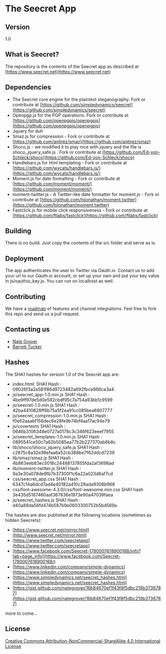 # The Seecret App
## Version
1.0 

## What is Seecret?
The repository is the contents of the Seecret app as described at [https://www.seecret.net](https://www.seecret.net)

## Dependencies
  - The Seecret core engine for the plaintext steganography.  Fork or contribute at [https://github.com/simpledynamics/seecret](https://github.com/simpledynamics/seecret)
  - Openpgp.js for the PGP operations.  Fork or contribute at [https://github.com/openpgpjs/openpgpjs](https://github.com/openpgpjs/openpgpjs)
  - Jquery for duh
  - Smaz.js  for compression - Fork or contribute at [https://github.com/antirez/smaz](https://github.com/antirez/smaz)
  - Shoco.js - we modified it to play nice with jquery and the file is shoco_jquery_safe.js . Fork or contribute at [https://github.com/Ed-von-Schleck/shoco](https://github.com/Ed-von-Schleck/shoco)
  - Handlebars.js for html templating - Fork or contribute at [https://github.com/wycats/handlebars.js/](https://github.com/wycats/handlebars.js/)
  - Moment.js for date formatting - Fork or contribute at [https://github.com/moment/moment/](https://github.com/moment/moment/)
  - moment-twitter.js - A Twitter-like date formatter for moment.js - Fork or contribute at [https://github.com/hijonathan/moment.twitter](https://github.com/hijonathan/moment.twitter)
  - Fastclick.js for mobile click responsiveness - Fork or contribute at [https://github.com/ftlabs/fastclick](https://github.com/ftlabs/fastclick)
  
## Building
There is no build.  Just copy the contents of the src folder and serve as is.  

## Deployment 
The app authenticates the user to Twitter via Oauth.io.  Contact us to add your url to our Oauth.io account, or set up your own and put your key value in 
js/oauthio_key.js.  You can run on localhost as well.

## Contributing
We have a [roadmap](https://github.com/simpledynamics/seecret_app/wiki) of features and channel integrations.  Feel free to fork this repo and send us a pull request.

## Contacting us
 - [Nate Grover](https://github.com/nategrover)
 - [Barrett Tucker](https://github.com/barretttucker)

## Hashes
The SHA1 hashes for version 1.0 of the Seecret app are:

- index.html:  SHA1 Hash : 09026f3a2a581f86d9723482a692fbce866ca3a4
- js/seecret_app-1.0.min.js  SHA1 Hash : 4be9ff97de5d0e592cbdf95c7a754a93bb1c9599
- js/seecret-1.0.min.js  SHA1 Hash : 42ba4410828ff6b75a5f2ea91cc085bea6807777
- js/seecret_compression-1.0.min.js SHA1 Hash : f0e62aaabf156dec6e28fe9b74bf4aa17ac94e79
- js/covertexts SHA1 Hash : 0646b3106348e0727a0178c3c346f623eeef7955
- js/seecret_templates-1.0.min.js SHA1 Hash : 0895541ce50c7a62b5085ea77b2b227370ab6b8c
- lib/shoco/shoco_jquery_safe.js SHA1 Hash : c2875c8a32e98efaa6a52cb388be7f62ddcd7239
- lib/smaz/smaz.js SHA1 Hash : 4b863eeb83ec5018c24488137855fda2af3698ad
- lib/moment-twitter.js SHA1 Hash : 9a3e30a078de9fb7b37300f1c6a22a023d6af7cd
- css/seecret_app.css  SHA1 Hash : 6347c14a6dcd7ad4e40182a410c28ada9308b966 
- css/font-awesome-4.3.0/css/font-awesome.min.css SHA1 hash 3e435d5167460aaf367836e1973e90a47039faea
- js/seecret_hashes.js SHA1 Hash : d40a88da56fd474b587b9e0603300752b5bd569a

The hashes are also published at the following locations (sometimes as hidden Seecrets):
- [https://www.seecret.net/mirror.html](http://www.seecret.net/mirror.html)
- [https://www.twitter.com/seecretapp](https://www.twitter.com/seecretapp)
- [https://www.facebook.com/Seecret-1780007618900168/info?tab=page_info](https://www.facebook.com/Seecret-1780007618900168/)
- [https://www.linkedin.com/company/simple-dynamics](https://www.linkedin.com/company/simple-dynamics)
- [https://www.simpledynamics.net/seecret_hashes.html](https://www.simpledynamics.net/seecret_hashes.html)
- [https://gist.github.com/nategrover/16b84670ef1f43f8f5dbc219b3736787](https://gist.github.com/nategrover/16b84670ef1f43f8f5dbc219b3736787)


more to come...

## License 
[Creative Commons Attribution-NonCommercial-ShareAlike 4.0 International License](http://creativecommons.org/licenses/by-nc-sa/4.0/)
